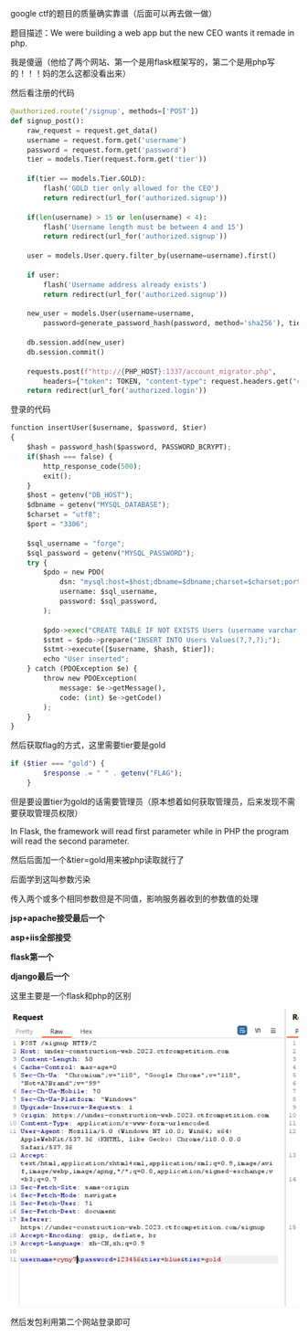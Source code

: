 google ctf的题目的质量确实靠谱（后面可以再去做一做）

题目描述：We were building a web app but the new CEO wants it remade in php.

我是傻逼（他给了两个网站、第一个是用flask框架写的，第二个是用php写的！！！妈的怎么这都没看出来）

然后看注册的代码

```python
@authorized.route('/signup', methods=['POST'])
def signup_post():
    raw_request = request.get_data()
    username = request.form.get('username')
    password = request.form.get('password')
    tier = models.Tier(request.form.get('tier'))

    if(tier == models.Tier.GOLD):
        flash('GOLD tier only allowed for the CEO')
        return redirect(url_for('authorized.signup'))

    if(len(username) > 15 or len(username) < 4):
        flash('Username length must be between 4 and 15')
        return redirect(url_for('authorized.signup'))

    user = models.User.query.filter_by(username=username).first()

    if user:
        flash('Username address already exists')
        return redirect(url_for('authorized.signup'))

    new_user = models.User(username=username, 
        password=generate_password_hash(password, method='sha256'), tier=tier.name)

    db.session.add(new_user)
    db.session.commit()

    requests.post(f"http://{PHP_HOST}:1337/account_migrator.php", 
        headers={"token": TOKEN, "content-type": request.headers.get("content-type")}, data=raw_request)
    return redirect(url_for('authorized.login'))
```

登录的代码

```python
function insertUser($username, $password, $tier)
{
	$hash = password_hash($password, PASSWORD_BCRYPT);
	if($hash === false) {
		http_response_code(500);
		exit();
	}
	$host = getenv("DB_HOST");
	$dbname = getenv("MYSQL_DATABASE");
	$charset = "utf8";
	$port = "3306";

	$sql_username = "forge";
	$sql_password = getenv("MYSQL_PASSWORD");
	try {
		$pdo = new PDO(
			dsn: "mysql:host=$host;dbname=$dbname;charset=$charset;port=$port",
			username: $sql_username,
			password: $sql_password,
		);

		$pdo->exec("CREATE TABLE IF NOT EXISTS Users (username varchar(15) NOT NULL, password_hash varchar(60) NOT NULL, tier varchar(10) NOT NULL, PRIMARY KEY (username));");
		$stmt = $pdo->prepare("INSERT INTO Users Values(?,?,?);");
		$stmt->execute([$username, $hash, $tier]);
		echo "User inserted";
	} catch (PDOException $e) {
		throw new PDOException(
			message: $e->getMessage(),
			code: (int) $e->getCode()
		);
	}
}
```

然后获取flag的方式，这里需要tier要是gold

```php
if ($tier === "gold") {
        $response .= " " . getenv("FLAG");
    }
```

但是要设置tier为gold的话需要管理员（原本想着如何获取管理员，后来发现不需要获取管理员权限）

In Flask, the framework will read first parameter while in PHP the program will read the second parameter. 

然后后面加一个&tier=gold用来被php读取就行了

后面学到这叫参数污染

传入两个或多个相同参数但是不同值，影响服务器收到的参数值的处理

**jsp+apache接受最后一个**

**asp+iis全部接受**

**flask第一个**

**django最后一个**

这里主要是一个flask和php的区别

![image-20231030164350703](./assets/image-20231030164350703.png)

然后发包利用第二个网站登录即可

